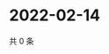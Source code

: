 # 2022-02-14

共 0 条

<!-- BEGIN WEIBO -->
<!-- 最后更新时间 Mon Feb 14 2022 13:08:53 GMT+0800 (China Standard Time) -->

<!-- END WEIBO -->
